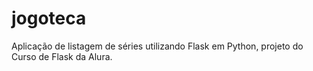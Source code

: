 # jogoteca

Aplicação de listagem de séries utilizando Flask em Python, projeto do Curso de Flask da Alura. 
